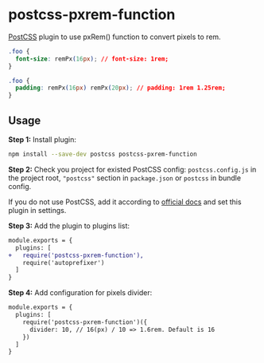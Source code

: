 # postcss-pxrem-function

[PostCSS] plugin to use pxRem() function to convert pixels to rem.

[PostCSS]: https://github.com/postcss/postcss

```css
.foo {
  font-size: remPx(16px); // font-size: 1rem;
}
```

```css
.foo {
  padding: remPx(16px) remPx(20px); // padding: 1rem 1.25rem;
}
```

## Usage

**Step 1:** Install plugin:

```sh
npm install --save-dev postcss postcss-pxrem-function
```

**Step 2:** Check you project for existed PostCSS config: `postcss.config.js`
in the project root, `"postcss"` section in `package.json`
or `postcss` in bundle config.

If you do not use PostCSS, add it according to [official docs]
and set this plugin in settings.

**Step 3:** Add the plugin to plugins list:

```diff
module.exports = {
  plugins: [
+   require('postcss-pxrem-function'),
    require('autoprefixer')
  ]
}
```

**Step 4:** Add configuration for pixels divider:

```diff
module.exports = {
  plugins: [
    require('postcss-pxrem-function')({
      divider: 10, // 16(px) / 10 => 1.6rem. Default is 16
    })
  ]
}
```

[official docs]: https://github.com/postcss/postcss#usage
